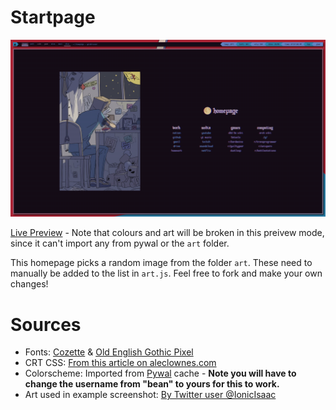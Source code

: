 # Startpage

![screenshot of start page](https://github.com/Bean499/Bean499/blob/main/assets/homepage.png)

[Live Preview](https://bean499.github.io/startpage/) - Note that colours and art will be broken in this preivew mode, since it can't import any from pywal or the `art` folder.

This homepage picks a random image from the folder `art`. These need to manually be added to the list in `art.js`. Feel free to fork and make your own changes!

# Sources
- Fonts: [Cozette](https://github.com/slavfox/Cozette) & [Old English Gothic Pixel](https://fontstruct.com/fontstructions/show/1535174/old-english-gothic-pixel) 
- CRT CSS: [From this article on aleclownes.com](http://aleclownes.com/2017/02/01/crt-display.html) 
- Colorscheme: Imported from [Pywal](https://pypi.org/project/pywal/) cache - **Note you will have to change the username from "bean" to yours for this to work.**
- Art used in example screenshot: [By Twitter user @IonicIsaac](https://twitter.com/IonicIsaac/status/1274460902033461248?s=20&t=XAb736awvqtlZKPYZbJWlw)
